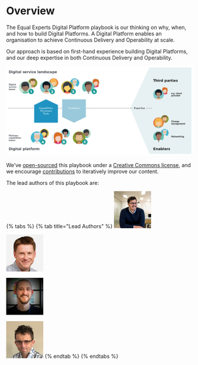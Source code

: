 # Overview

The Equal Experts Digital Platform playbook is our thinking on why, when, and how to build Digital Platforms. A Digital Platform enables an organisation to achieve Continuous Delivery and Operability at scale.

Our approach is based on first-hand experience building Digital Platforms, and our deep expertise in both Continuous Delivery and Operability.

![Teams on a Digital Platform](.gitbook/assets/digital-platform-teams.png)

We’ve [open-sourced](https://github.com/EqualExperts/digital-platform-playbook) this playbook under a [Creative Commons license](https://creativecommons.org/licenses/by-nc/4.0/), and we encourage [contributions](https://digital-platform.playbook.ee/contribute) to iteratively improve our content.

The lead authors of this playbook are:

{% tabs %}
{% tab title="Lead Authors" %}
![Adam Hansrod](.gitbook/assets/adamhansrod%20%281%29.png)

![Alun Coppack](.gitbook/assets/aluncoppack%20%281%29.png)

![Edd Grant](.gitbook/assets/eddgrant%20%282%29.png)

![Steve Smith](.gitbook/assets/stevesmith%20%282%29.jpg)
{% endtab %}
{% endtabs %}

